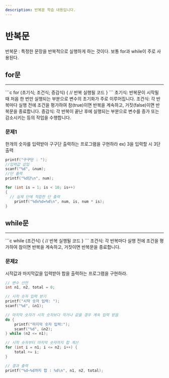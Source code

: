 ```yaml
---
description: 반복문 학습 내용입니다.
---
```


# 반복문

반복문 : 특정한 문장을 반복적으로 실행하게 하는 것이다.
보통 for과 while이 주로 사용된다.

## for문
<hr>
```c
for (초기식; 조건식; 증감식) {
    // 반복 실행될 코드
}
```
초기식: 반복문이 시작될 때 처음 한 번만 실행되는 부분으로 변수의 초기화가 주로 이루어집니다.
조건식: 각 반복마다 실행 전에 조건을 평가하여 참(true)이면 반복을 계속하고, 거짓(false)이면 반복문을 종료합니다.
증감식: 각 반복이 끝난 후에 실행되는 부분으로 변수를 증가 또는 감소시키는 등의 작업을 수행합니다.


### 문제1

한개의 숫자를 입력받아 구구단 출력하는 프로그램을 구현하라
ex) 3을 입력할 시 3단 출력

```c
printf("구구단 : ");
//입력값 삽입
scanf("%d", &num);
//단 출력
printf("%d단\n", num);

for (int is = 1; is < 10; is++)
{
  // 실제 단에 적합한 단 출력
	printf("%dx%d=%d\n", num, is, num * is);
}
```

## while문
<hr>
```c
while (조건식) {
    // 반복 실행될 코드
}
```
조건식: 각 반복마다 실행 전에 조건을 평가하여 참이면 반복을 계속하고, 거짓이면 반복문을 종료합니다.


### 문제2

시작값과 마지막값을 입력받아 합을 출력하는 프로그램을 구현하라.

```c
// 변수 선언
int n1, n2, total = 0;

// 시작 숫자 입력 받기
printf("시작 숫자 입력: ");
scanf("%d", &n1);

// 마지막 숫자가 시작 숫자보다 작거나 같을 경우 계속 입력 받음
do {
    printf("마지막 숫자 입력:");
    scanf("%d", &n2);
} while (n2 <= n1);

// 시작 숫자부터 마지막 숫자까지 합 계산
for (int i = n1; i <= n2; i++) {
    total += i;
}

// 결과 출력
printf("%d~%d까지 합 : %d\n", n1, n2, total);

```

